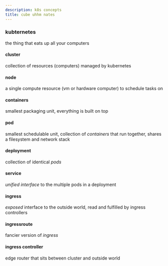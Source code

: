 ```yaml
---
description: k8s concepts
title: cube uhhm nates
---
```

### kubternetes

the thing that eats up all your computers

#### cluster

collection of resources (computers) managed by kubernetes

#### node

a single compute resource (vm or hardware computer)
to schedule tasks on

#### containers

smallest packaging unit,
everything is built on top

#### pod

smallest schedulable unit,
collection of _containers_ that run together,
shares a filesystem and network stack

#### deployment

collection of identical _pods_

#### service

_unified interface_ to the multiple pods in a deployment

#### ingress

_exposed_ interface to the outside world,
read and fulfilled by ingress controllers

#### ingressroute

fancier version of _ingress_

#### ingress controller

edge router that sits between cluster and outside world